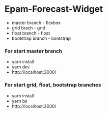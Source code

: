 # Epam-Forecast-Widget

* master branch - flexbox
* grid brach - grid
* float branch - float
* bootstrap branch - bootstrap

### For start master branch
* yarn install
* yarn dev
* http://localhost:3000/

### For start grid, float, bootstrap branches
* yarn install
* yarn bs
* http://localhost:3000/
